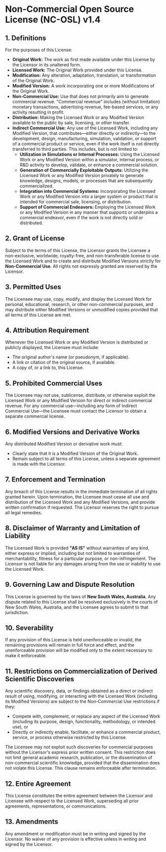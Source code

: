 # Non-Commercial Open Source License (NC-OSL) v1.4

## 1. Definitions

For the purposes of this License:

- **Original Work:** The work as first made available under this License by the Licensor in its unaltered form.
- **Licensed Work:** The Original Work provided under this License.
- **Modification:** Any alteration, adaptation, translation, or transformation of the Original Work.
- **Modified Version:** A work incorporating one or more Modifications of the Original Work.
- **Non-Commercial Use:** Use that does not primarily aim to generate commercial revenue. "Commercial revenue" includes (without limitation) monetary transactions, advertising revenue, fee-based services, or any activity resulting in profit.
- **Distribution:** Making the Licensed Work or any Modified Version available to the public by sale, licensing, or other transfer.
- **Indirect Commercial Use:** Any use of the Licensed Work, including any Modified Version, that contributes—either directly or indirectly—to the development, design, manufacturing, simulation, validation, or support of a commercial product or service, even if the work itself is not directly transferred to third parties. This includes, but is not limited to:
  - **Utilization in Simulations or Internal Processes:** Using the Licensed Work or any Modified Version within a simulator, internal process, or R&D activity to develop, validate, or enhance a commercial solution.
  - **Generation of Commercially Exploitable Outputs:** Utilizing the Licensed Work or any Modified Version privately to generate knowledge, designs, models, or processes that are subsequently commercialized.
  - **Integration into Commercial Systems:** Incorporating the Licensed Work or any Modified Version into a larger system or product that is intended for commercial sale, licensing, or distribution.
  - **Support of Commercial Endeavors:** Employing the Licensed Work or any Modified Version in any manner that supports or underpins a commercial endeavor, even if the work is not directly sold or distributed.

## 2. Grant of License

Subject to the terms of this License, the Licensor grants the Licensee a non-exclusive, worldwide, royalty-free, and non-transferable license to use the Licensed Work and to create and distribute Modified Versions strictly for **Non-Commercial Use**. All rights not expressly granted are reserved by the Licensor.

## 3. Permitted Uses

The Licensee may use, copy, modify, and display the Licensed Work for personal, educational, research, or other non-commercial purposes, and may distribute either Modified Versions or unmodified copies provided that all terms of this License are met.

## 4. Attribution Requirement

Whenever the Licensed Work or any Modified Version is distributed or publicly displayed, the Licensee must include:
- The original author's name (or pseudonym, if applicable).
- A link or citation of the original source, if available.
- A copy of, or a link to, this License.

## 5. Prohibited Commercial Uses

The Licensee may not use, sublicense, distribute, or otherwise exploit the Licensed Work or any Modified Version for direct or indirect commercial revenue. For any commercial use—including any form of Indirect Commercial Use—the Licensee must contact the Licensor to obtain a separate commercial license.

## 6. Modified Versions and Derivative Works

Any distributed Modified Version or derivative work must:
- Clearly state that it is a Modified Version of the Original Work.
- Remain subject to all terms of this License, unless a separate agreement is made with the Licensor.

## 7. Enforcement and Termination

Any breach of this License results in the immediate termination of all rights granted herein. Upon termination, the Licensee must cease all use and distribution of the Licensed Work and any Modified Versions, and provide written confirmation if requested. The Licensor reserves the right to pursue all legal remedies.

## 8. Disclaimer of Warranty and Limitation of Liability

The Licensed Work is provided **"AS IS"** without warranties of any kind, either express or implied, including but not limited to warranties of merchantability, fitness for a particular purpose, or non-infringement. The Licensor is not liable for any damages arising from the use or inability to use the Licensed Work.

## 9. Governing Law and Dispute Resolution

This License is governed by the laws of **New South Wales, Australia**. Any dispute related to this License shall be resolved exclusively in the courts of New South Wales, Australia, and the Licensee agrees to submit to that jurisdiction.

## 10. Severability

If any provision of this License is held unenforceable or invalid, the remaining provisions will remain in full force and effect, and the unenforceable provision will be modified only to the extent necessary to make it enforceable.

## 11. Restrictions on Commercialization of Derived Scientific Discoveries

Any scientific discovery, data, or findings obtained as a direct or indirect result of using, modifying, or interacting with the Licensed Work (including its Modified Versions) are subject to the Non-Commercial Use restrictions if they:
- Compete with, complement, or replace any aspect of the Licensed Work (including its purpose, design, functionality, methodology, or intended use), or
- Directly or indirectly enable, facilitate, or enhance a commercial product, service, or process otherwise restricted by this License.

The Licensee may not exploit such discoveries for commercial purposes without the Licensor's express prior written consent. This restriction does not limit general academic research, publication, or the dissemination of non-commercial scientific knowledge, provided that the dissemination does not violate this License. This clause remains enforceable after termination.

## 12. Entire Agreement

This License constitutes the entire agreement between the Licensor and Licensee with respect to the Licensed Work, superseding all prior agreements, representations, or communications.

## 13. Amendments

Any amendment or modification must be in writing and signed by the Licensor. No waiver of any provision is effective unless in writing and signed by the Licensor.
